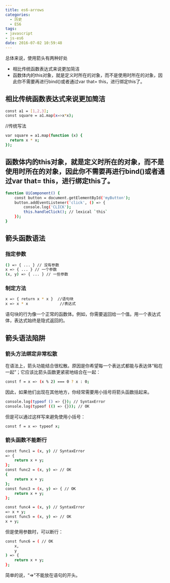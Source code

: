 ```yaml
---
title: es6-arrows
categories:
  - 历史
  - ES6
tags: 
- javascript
- js-es6	
date: 2016-07-02 10:59:48
---
```

总体来说，使用箭头有两种好处
- 相比传统函数表达式来说更加简洁
- 函数体内的this对象，就是定义时所在的对象，而不是使用时所在的对象，因此你不需要再进行bind()或者通过var that= this，进行绑定this了。
<!--more-->
 
## 相比传统函数表达式来说更加简洁

```bash
const a1 = [1,2,3];
const square = a1.map(x=>x*x);
```
//传统写法
```bash
var square = a1.map(function (x) {
  return x * x;
});
```
## 函数体内的this对象，就是定义时所在的对象，而不是使用时所在的对象，因此你不需要再进行bind()或者通过var that= this，进行绑定this了。
```bash
function UiComponent() {
    const button = document.getElementById('myButton');
    button.addEventListener('click', () => {
        console.log('CLICK');
        this.handleClick(); // lexical `this`
    });
}

```
## 箭头函数语法
### 指定参数
```bash
() => { ... } // 没有参数
x => { ... } // 一个参数
(x, y) => { ... } // 一些参数
```
### 制定方法
```bash
x => { return x * x }  //语句块
x => x * x  			//表达式
```
语句块的行为像一个正常的函数体。例如，你需要返回给一个值。用一个表达式体，表达式始终是隐式返回的。

## 箭头语法陷阱
### 箭头方法绑定非常松散
在语法上，箭头功能结合很松散。原因是你希望每一个表达式都能与表达体“粘在一起”；它应该比箭头函数更紧密地结合在一起：
```bash
const f = x => (x % 2) === 0 ? x : 0;
```
因此，如果他们出现在其他地方，你经常需要用小括号将箭头函数括起来。
```bash
console.log(typeof () => {}); // SyntaxError
console.log(typeof (() => {})); // OK
```
但是可以通过这样写来避免使用小括号：
```bash
const f = x => typeof x;
```
### 箭头函数不能断行
```bash
const func1 = (x, y) // SyntaxError
=> {
    return x + y;
};
const func2 = (x, y) => // OK
{
    return x + y;
};
const func3 = (x, y) => { // OK
    return x + y;
};

const func4 = (x, y) // SyntaxError
=> x + y;
const func5 = (x, y) => // OK
x + y;
```
但是使用参数时，可以断行：
```bash
const func6 = ( // OK
    x,
    y
) => {
    return x + y;
};
```
简单的说，“=>”不能放在语句的开头。
























